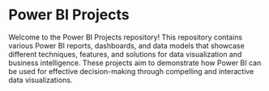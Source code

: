 # Power BI Projects
Welcome to the Power BI Projects repository! This repository contains various Power BI reports, dashboards, and data models that showcase different techniques, features, and solutions for data visualization and business intelligence. These projects aim to demonstrate how Power BI can be used for effective decision-making through compelling and interactive data visualizations.
